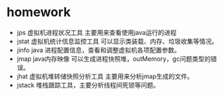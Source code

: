 # homework
- jps 虚拟机进程状况工具  主要用来查看使用java运行的进程
- jstat 虚拟机统计信息监控工具  可以显示类装载、内存、垃圾收集等情况。
- jinfo java 进程配置信息，查看和调整虚拟机各项配置参数。
- jmap java内存映像  可以生成进程快照堆，outMemory，gc问题类型的错误。
- jhat 虚拟机堆转储快照分析工具 主要用来分析jmap生成的文件。
- jstack 堆栈跟踪工具，主要分析线程间死锁等问题。
